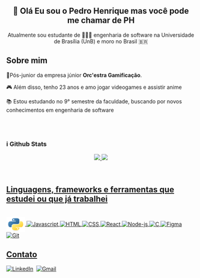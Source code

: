   <h2 align="center"> 👋 Olá Eu sou o Pedro Henrique mas você pode me chamar de PH </h2>
  
   <p align="center" > Atualmente sou estudante de  🧑🏻‍💻  engenharia de software na <a style="text-decoration:none;" href="http://www.unb.br"> Universidade de Brasília (UnB) </a> e moro no Brasil 🇧🇷 </p>
  </p>




  ## **Sobre mim**
  
  💚Pós-junior da empresa júnior <a style="text-decoration:none;" href="https://orcestra.com.br/"> **Orc'estra Gamificação**. </a>

  🎮 Além disso, tenho 23 anos e amo jogar videogames e assistir anime

  📚 Estou estudando no 9° semestre da faculdade, buscando por novos conhecimentos em engenharia de software

</br>
</br>

### ℹ️ Github Stats

<center>

  <a href="https://github.com/phmelosilva2">
  <img height="160em" src="https://github-readme-stats.vercel.app/api?username=phmelosilva2&show_icons=true&theme=algolia&include_all_commits=true&count_private=true"/>
  <img height="160em" src="https://github-readme-stats.vercel.app/api/top-langs/?username=phmelosilva&layout=compact&langs_count=7&theme=algolia"/>

</center>

</br>
</br>

## Linguagens, frameworks e ferramentas que estudei ou que já trabalhei

  <div style="display: inline_block"><br>
  <img align="center" alt="Python" height="40" width="50" src="https://raw.githubusercontent.com/devicons/devicon/master/icons/python/python-original.svg">
  <img align="center" alt="Javascript" height="40" width="50" src="https://cdn.jsdelivr.net/gh/devicons/devicon/icons/javascript/javascript-original.svg" />   
  <img align="center" alt="HTML" height="40" width="50" src="https://cdn.jsdelivr.net/gh/devicons/devicon/icons/html5/html5-original.svg" />
  <img align="center" alt="CSS" height="40" width="50" src="https://cdn.jsdelivr.net/gh/devicons/devicon/icons/css3/css3-original.svg" />
  <img align="center" alt="React" height="40" width="50" src="https://cdn.jsdelivr.net/gh/devicons/devicon/icons/react/react-original.svg" />
  <img align="center" alt="Node-js" height="100" width="110" src="https://cdn.jsdelivr.net/gh/devicons/devicon/icons/nodejs/nodejs-original-wordmark.svg" />
  <img align="center" alt="C" height="40" width="50" src="https://cdn.jsdelivr.net/gh/devicons/devicon/icons/c/c-original.svg" />
  <img align="center" alt="Figma" height="40" width="50" src="https://cdn.jsdelivr.net/gh/devicons/devicon/icons/figma/figma-original.svg" />
  <img align="center" alt="Git" height="40" width="50" src="https://cdn.jsdelivr.net/gh/devicons/devicon/icons/git/git-original.svg" />
                          
  </div>

## Contato
  <div> 
<a href="https://www.linkedin.com/in/phmelosilva/"><img src="https://img.shields.io/badge/linkedin-%230077B5.svg?&style=for-the-badge&logo=linkedin&logoColor=white" alt="LinkedIn" /></a>&nbsp;
<a href="mailto:pedrodsm1819@gmail.com"><img src="https://img.shields.io/badge/gmail-%23D14836.svg?&style=for-the-badge&logo=gmail&logoColor=white" alt="Gmail"/></a>&nbsp;

  </div>


